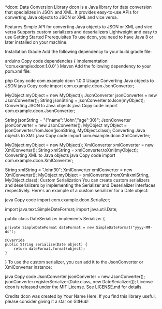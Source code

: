 *dcon: Data Conversion Library
dcon is a Java library for data conversion that specializes in JSON and XML. It provides easy-to-use APIs for converting Java objects to JSON or XML and vice versa.

Features
Simple API for converting Java objects to JSON or XML and vice versa
Supports custom serializers and deserializers
Lightweight and easy to use
Getting Started
Prerequisites
To use dcon, you need to have Java 8 or later installed on your machine.

Installation
Gradle
Add the following dependency to your build.gradle file:

arduino
Copy code
dependencies {
    implementation 'com.example:dcon:1.0.0'
}
Maven
Add the following dependency to your pom.xml file:

php
Copy code
<dependencies>
    <dependency>
        <groupId>com.example</groupId>
        <artifactId>dcon</artifactId>
        <version>1.0.0</version>
    </dependency>
</dependencies>
Usage
Converting Java objects to JSON
java
Copy code
import com.example.dcon.JsonConverter;

MyObject myObject = new MyObject();
JsonConverter jsonConverter = new JsonConverter();
String jsonString = jsonConverter.toJson(myObject);
Converting JSON to Java objects
java
Copy code
import com.example.dcon.JsonConverter;

String jsonString = "{\"name\":\"John\",\"age\":30}";
JsonConverter jsonConverter = new JsonConverter();
MyObject myObject = jsonConverter.fromJson(jsonString, MyObject.class);
Converting Java objects to XML
java
Copy code
import com.example.dcon.XmlConverter;

MyObject myObject = new MyObject();
XmlConverter xmlConverter = new XmlConverter();
String xmlString = xmlConverter.toXml(myObject);
Converting XML to Java objects
java
Copy code
import com.example.dcon.XmlConverter;

String xmlString = "<MyObject><name>John</name><age>30</age></MyObject>";
XmlConverter xmlConverter = new XmlConverter();
MyObject myObject = xmlConverter.fromXml(xmlString, MyObject.class);
Custom Serialization
You can create custom serializers and deserializers by implementing the Serializer and Deserializer interfaces respectively. Here's an example of a custom serializer for a Date object:

java
Copy code
import com.example.dcon.Serializer;

import java.text.SimpleDateFormat;
import java.util.Date;

public class DateSerializer implements Serializer<Date> {

    private SimpleDateFormat dateFormat = new SimpleDateFormat("yyyy-MM-dd");

    @Override
    public String serialize(Date object) {
        return dateFormat.format(object);
    }
}
To use the custom serializer, you can add it to the JsonConverter or XmlConverter instance:

java
Copy code
JsonConverter jsonConverter = new JsonConverter();
jsonConverter.registerSerializer(Date.class, new DateSerializer());
License
dcon is released under the MIT License. See LICENSE.md for details.

Credits
dcon was created by Your Name Here. If you find this library useful, please consider giving it a star on GitHub!
